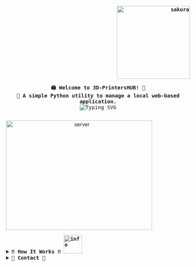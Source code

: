 <div align="justify">

<!-- Profile -->
<p align="right"><strong><samp><img src = "https://i.pinimg.com/originals/43/3a/88/433a885903b5e6b6b9b5edf681169882.gif" alt="sakura" width="200" height="200"></samp></strong></p>
  <p align="center">
    <samp>
      <b>
        🖨️ Welcome to 3D-PrintersHUB! 🔧
      <br>
        🚀 A simple Python utility to manage a local web-based application.
      </b>
      <br>
        <img src="https://readme-typing-svg.herokuapp.com?font=fira+code&weight=800&size=19&duration=1000&pause=500&color=8C02F7&center=true&vCenter=true&multiline=true&width=600&height=120&lines=This+script+ensures+your+server+is+running;It+automatically+terminates+processes+on+port+5000;Then+it+starts+the+application+and+opens+it+in+your+browser;Scans+port+range+for+available+machines;Identifies+machines+by+MAC+address+and+adds+them+to+the+HUB" alt="Typing SVG" />
      <br>
    </samp>
  </p>
<p align="center" style="display: inline-block;">
    <img src="https://images-wixmp-ed30a86b8c4ca887773594c2.wixmp.com/f/18354dec-cf27-444d-b7ff-3dc17f9e91d8/d900h20-56b3816d-4aa7-40bc-86b6-0a863d26bf8d.gif" width="400" height="300" alt="server">
</p>

<details>
<summary><samp><b>‼️ How It Works ‼️ <img src="https://i.pinimg.com/originals/80/7b/5c/807b5c4b02e765bb4930b7c66662ef4b.gif" width="50" height="50" alt="info"></b></samp></summary>

### Features
- **Checks if port 5000 is in use**: Prevents conflicts by closing any process using the port.
- **Automatically starts `app.py`**: Ensures your web application runs smoothly.
- **Opens the app in your default browser**: Saves you time from manually launching it.
- **Scans a range of ports**: Identifies available machines within a specified range.
- **Detects machines using MAC addresses**: Links machines with active responses (HTTP 200) to the HUB.

### How It Works
1. **Port Check and Termination**:
   - The script scans for active processes using port 5000.
   - If a process is found, it terminates it to free the port.

2. **Starting the Application**:
   - It launches `app.py` as a background process.
   - The script waits a few seconds to ensure the server starts correctly.

3. **Scanning for Available Machines**:
   - It iterates through a predefined port range.
   - For each port, it sends a request and checks for a valid HTTP 200 response.

4. **Identifying Machines by MAC Address**:
   - When a valid machine is found, its MAC address is retrieved.
   - The MAC address is used as a unique identifier to add the machine to the HUB.

5. **Opening the Web Interface**:
   - The script automatically opens the HUB interface in the user's default web browser.

### Installation
1. Ensure you have Python installed.
2. Install required dependencies:
   ```sh
   pip install psutil
   ```
3. Place `3D-PrintersHUB.py` and `app.py` in the same directory.

### Usage
Run the script:
```sh
python 3D-PrintersHUB.py
```
Your app will start and automatically open in your browser at `http://localhost:5000`.

### Troubleshooting
- If the script doesn't open the browser, try manually visiting `http://localhost:5000`.
- Ensure `app.py` is correctly configured and executable.
- Check that the scanned ports are within an active range.

</details>

<details>
<summary><samp><b>📩 Contact 📩</b></samp></summary>

<p align="center">
  <samp>
    You can reach me at [<a href="mailto:friveros@usm.cl">e-mail</a>]
    <br>
    🔵Message me on Discord!🔵 [<a href="https://discord.com/users/788875713604354049">felipe_pukento</a>]
  </samp>
</p>

</details>

</div>
